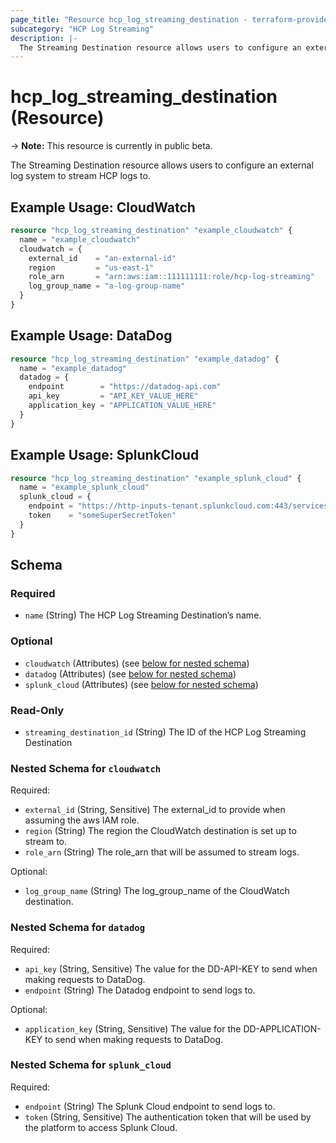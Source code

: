 ```yaml
---
page_title: "Resource hcp_log_streaming_destination - terraform-provider-hcp"
subcategory: "HCP Log Streaming"
description: |-
  The Streaming Destination resource allows users to configure an external log system to stream HCP logs to.
---
```


# hcp_log_streaming_destination (Resource)

-> **Note:** This resource is currently in public beta.

The Streaming Destination resource allows users to configure an external log system to stream HCP logs to.

## Example Usage: CloudWatch

```terraform
resource "hcp_log_streaming_destination" "example_cloudwatch" {
  name = "example_cloudwatch"
  cloudwatch = {
    external_id    = "an-external-id"
    region         = "us-east-1"
    role_arn       = "arn:aws:iam::111111111:role/hcp-log-streaming"
    log_group_name = "a-log-group-name"
  }
}
```

## Example Usage: DataDog

```terraform
resource "hcp_log_streaming_destination" "example_datadog" {
  name = "example_datadog"
  datadog = {
    endpoint        = "https://datadog-api.com"
    api_key         = "API_KEY_VALUE_HERE"
    application_key = "APPLICATION_VALUE_HERE"
  }
}
```

## Example Usage: SplunkCloud

```terraform
resource "hcp_log_streaming_destination" "example_splunk_cloud" {
  name = "example_splunk_cloud"
  splunk_cloud = {
    endpoint = "https://http-inputs-tenant.splunkcloud.com:443/services/collector/event"
    token    = "someSuperSecretToken"
  }
}
```

<!-- schema generated by tfplugindocs -->
## Schema

### Required

- `name` (String) The HCP Log Streaming Destination’s name.

### Optional

- `cloudwatch` (Attributes) (see [below for nested schema](#nestedatt--cloudwatch))
- `datadog` (Attributes) (see [below for nested schema](#nestedatt--datadog))
- `splunk_cloud` (Attributes) (see [below for nested schema](#nestedatt--splunk_cloud))

### Read-Only

- `streaming_destination_id` (String) The ID of the HCP Log Streaming Destination

<a id="nestedatt--cloudwatch"></a>
### Nested Schema for `cloudwatch`

Required:

- `external_id` (String, Sensitive) The external_id to provide when assuming the aws IAM role.
- `region` (String) The region the CloudWatch destination is set up to stream to.
- `role_arn` (String) The role_arn that will be assumed to stream logs.

Optional:

- `log_group_name` (String) The log_group_name of the CloudWatch destination.


<a id="nestedatt--datadog"></a>
### Nested Schema for `datadog`

Required:

- `api_key` (String, Sensitive) The value for the DD-API-KEY to send when making requests to DataDog.
- `endpoint` (String) The Datadog endpoint to send logs to.

Optional:

- `application_key` (String, Sensitive) The value for the DD-APPLICATION-KEY to send when making requests to DataDog.


<a id="nestedatt--splunk_cloud"></a>
### Nested Schema for `splunk_cloud`

Required:

- `endpoint` (String) The Splunk Cloud endpoint to send logs to.
- `token` (String, Sensitive) The authentication token that will be used by the platform to access Splunk Cloud.
